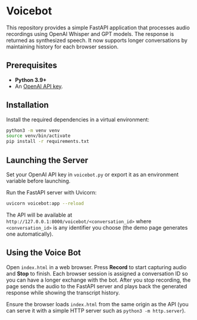 # Voicebot

This repository provides a simple FastAPI application that processes audio recordings using OpenAI Whisper and GPT models. The response is returned as synthesized speech. It now supports longer conversations by maintaining history for each browser session.

## Prerequisites

- **Python 3.9+**
- An [OpenAI API key](https://platform.openai.com/).

## Installation

Install the required dependencies in a virtual environment:

```bash
python3 -m venv venv
source venv/bin/activate
pip install -r requirements.txt
```

## Launching the Server

Set your OpenAI API key in `voicebot.py` or export it as an environment variable before launching.

Run the FastAPI server with Uvicorn:

```bash
uvicorn voicebot:app --reload
```

The API will be available at `http://127.0.0.1:8000/voicebot/<conversation_id>` where `<conversation_id>` is any identifier you choose (the demo page generates one automatically).

## Using the Voice Bot

Open `index.html` in a web browser. Press **Record** to start capturing audio and **Stop** to finish. Each browser session is assigned a conversation ID so you can have a longer exchange with the bot. After you stop recording, the page sends the audio to the FastAPI server and plays back the generated response while showing the transcript history.

Ensure the browser loads `index.html` from the same origin as the API (you can serve it with a simple HTTP server such as `python3 -m http.server`).

